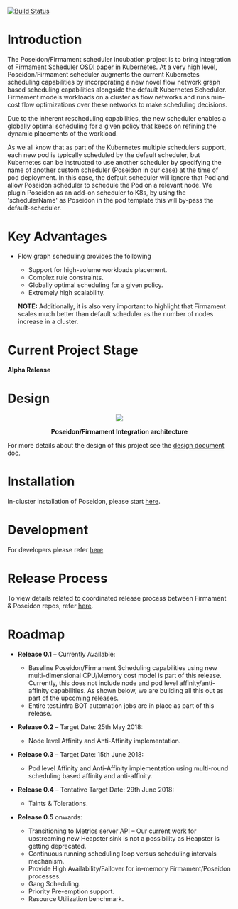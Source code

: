 [![Build Status](https://travis-ci.org/kubernetes-sigs/poseidon.svg?branch=master)](https://travis-ci.org/kubernetes-sigs/poseidon)

# Introduction
The Poseidon/Firmament scheduler incubation project is to bring integration of Firmament Scheduler [OSDI paper](https://www.usenix.org/conference/osdi16/technical-sessions/presentation/gog) in Kubernetes.
At a very high level, Poseidon/Firmament scheduler augments the 
current Kubernetes scheduling capabilities by incorporating a new 
novel flow network graph based scheduling capabilities alongside the default Kubernetes Scheduler. 
Firmament models workloads on a cluster as flow networks and runs min-cost flow optimizations over these networks to make scheduling decisions.

Due to the inherent rescheduling capabilities, the new scheduler enables a globally optimal scheduling for a given policy that keeps on refining the dynamic placements of the workload.

As we all know that as part of the Kubernetes multiple schedulers support, each new pod is typically scheduled by the default scheduler, but Kubernetes can be instructed to use another scheduler by specifying the name of another custom scheduler (Poseidon in our case) at the time of pod deployment. In this case, the default scheduler will ignore that Pod and allow Poseidon scheduler to schedule the Pod on a relevant node. We plugin Poseidon as an add-on scheduler to K8s, by using the 'schedulerName' as Poseidon in the pod template this will by-pass the default-scheduler.

# Key Advantages

* Flow graph scheduling provides the following 
  * Support for high-volume workloads placement.
  * Complex rule constraints. 
  * Globally optimal scheduling for a given policy.
  * Extremely high scalability. 
  
  **NOTE:** Additionally, it is also very important to highlight that Firmament scales much better than default scheduler as the number of nodes increase in a cluster.

# Current Project Stage
**Alpha Release**

# Design 

   <p align="center">
  <img src="docs/poseidon.png"> 
<p align="center"> <b>Poseidon/Firmament Integration architecture</b> </p>
</p>



For more details about the design of this project see the [design document](https://docs.google.com/document/d/1VNoaw1GoRK-yop_Oqzn7wZhxMxvN3pdNjuaICjXLarA/edit?usp=sharing) doc.



# Installation
  In-cluster installation of Poseidon, please start [here](https://github.com/kubernetes-sigs/poseidon/blob/master/docs/install/README.md).
  
  
  
# Development
  For developers please refer [here](https://github.com/kubernetes-sigs/poseidon/blob/master/docs/devel/README.md)

# Release Process
To view details related to coordinated release process between Firmament & Poseidon repos, refer [here](https://github.com/kubernetes-sigs/poseidon/blob/master/docs/releases/release-process.md).

# Roadmap
  * **Release 0.1** – Currently Available:
    * Baseline Poseidon/Firmament Scheduling capabilities using new multi-dimensional CPU/Memory cost model is part of 
      this release. Currently, this does not include node and pod level affinity/anti-affinity capabilities. 
      As shown below, we are building all this out as part of the upcoming releases.    
    * Entire test.infra BOT automation jobs are in place as part of this release.
    
  * **Release 0.2** – Target Date: 25th May 2018:
    * Node level Affinity and Anti-Affinity implementation.
  * **Release 0.3** – Target Date: 15th June 2018:
    * Pod level Affinity and Anti-Affinity implementation using multi-round scheduling based affinity and anti-affinity.
  * **Release 0.4** – Tentative Target Date: 29th June 2018:
    * Taints & Tolerations.
  * **Release 0.5** onwards:
    * Transitioning to Metrics server API – Our current work for upstreaming new Heapster sink is not a possibility as Heapster is getting deprecated.
    * Continuous running scheduling loop versus scheduling intervals mechanism.
    * Provide High Availability/Failover for in-memory Firmament/Poseidon processes.
    * Gang Scheduling.
    * Priority Pre-emption support.
    * Resource Utilization benchmark.